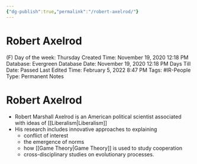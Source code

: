 ```yaml
---
{"dg-publish":true,"permalink":"/robert-axelrod/"}
---
```


# Robert Axelrod

(F) Day of the week: Thursday
Created Time: November 19, 2020 12:18 PM
Database: Evergreen Database
Date: November 19, 2020 12:18 PM
Days Till Date: Passed
Last Edited Time: February 5, 2022 8:47 PM
Tags: #IR-People
Type: Permanent Notes

# Robert Axelrod

- Robert Marshall Axelrod is an American political scientist associated with ideas of [[Liberalism\|Liberalism]]
- His research includes innovative approaches to explaining
    - conflict of interest
    - the emergence of norms
    - how [[Game Theory\|Game Theory]] is used to study cooperation
    - cross-disciplinary studies on evolutionary processes.